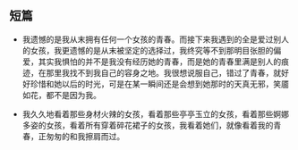 ## 短篇

- 我遗憾的是我从末拥有任何一个女孩的青春。而接下来我遇到的全是爱过别人的女孩，我更遗憾的是从末被坚定的选择过，我终究等不到那明目张胆的偏爱，其实我惧怕的并不是我没有经历她的青春，而是她的青春里满是别人的痕迹，在那里我找不到我自己的容身之地。我很想说服自己，错过了青春，就好好珍惜和她以后的时光，可是在某一瞬间还是会想到她那时的天真无邪，笑靥如花，都不是因为我。  

- 我久久地看着那些身材火辣的女孩，看着那些亭亭玉立的女孩，看着那些婀娜多姿的女孩，看着所有穿着碎花裙子的女孩，我看着她们，就像看着我的青春，正匆匆的和我擦肩而过。  

